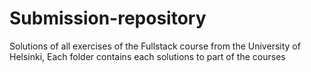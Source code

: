 # Submission-repository

Solutions of all exercises of the Fullstack course from the University of Helsinki,
Each folder contains each solutions to part of the courses 